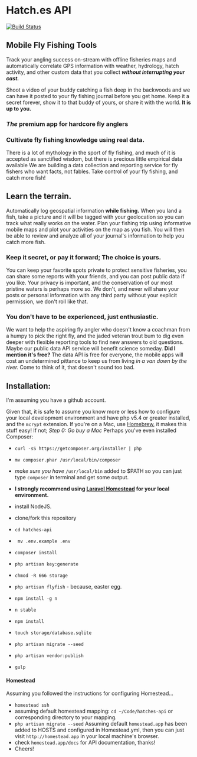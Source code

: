 # Hatch.es API
[![Build Status](https://travis-ci.org/defenestrator/hatches-api.svg?branch=master)](https://travis-ci.org/defenestrator/hatches-api)
## Mobile Fly Fishing Tools

 Track your angling success on-stream with offline fisheries maps and
automatically correlate GPS information with weather, hydrology, hatch activity, and other custom data that you collect
_**without interrupting your cast.**_

Shoot a video of your buddy catching a fish deep in the backwoods and we can have it posted to your fly fishing journal
before you get home. Keep it a secret forever, show it to that buddy of yours, or share it with the world. **It is up to you.**

### _The_ premium app for hardcore fly anglers

### Cultivate fly fishing knowledge using real data.

There is a lot of mythology in the sport of fly fishing, and much of it is accepted as sanctified wisdom, but there is precious little
empirical data available We are building a data collection and reporting service for fly fishers who want facts, not fables. Take
control of your fly fishing, and catch more fish!

## Learn the terrain.

Automatically log geospatial information **while fishing.** When you land a fish, take a picture and it will be
tagged with your geolocation so you can track what really works on the water. Plan your fishing trip using informative mobile
maps and plot your activities on the map as you fish. You will then be able to review and analyze all of your journal's
information to help you catch more fish.

### Keep it secret, or pay it forward; The choice is yours.

You can keep your favorite spots private to protect sensitive fisheries, you can share some reports with your friends, and you
can post public data
if you like. Your privacy is important, and the conservation of our most pristine waters is perhaps more so. We don't, and never
will share your posts or personal information with any third party without your explicit permission, we don't roll like that.

### You don't have to be experienced, just enthusiastic.

We want to help the aspiring fly angler who doesn't know a coachman from a humpy to pick the right fly, and the jaded veteran
trout bum to dig even deeper with flexible reporting tools to find new answers to old questions. Maybe our public data
API service will benefit science someday. **Did I mention it's free?** The data API is free for everyone, the mobile apps will cost an
undetermined pittance to keep us from living _in a van down by the river._ Come to think of it, that doesn't sound too bad.

## Installation:
I'm assuming you have a github account.

Given that, it is safe to assume you know more or less how to configure your local development environment and have php 
v5.4 or greater installed, and the `mcrypt` extension. If you're on a Mac, use [Homebrew](http://brew.sh/), 
it makes this stuff easy! If not; *Step 0: Go buy a Mac* 
Perhaps you've even installed Composer:
- `curl -sS https://getcomposer.org/installer | php`
- `mv composer.phar /usr/local/bin/composer`
- *make sure you have* `/usr/local/bin` added to $PATH so you can just type `composer` in terminal and get some output.
- **I strongly recommend using [Laravel Homestead](http://laravel.com/docs/5.0/homestead) for your local environment.**

- install NodeJS.
- clone/fork this repository
- `cd hatches-api`
- ` mv .env.example .env`
- `composer install`
- `php artisan key:generate`
- `chmod -R 666 storage`
- `php artisan flyfish` - because, easter egg.
- `npm install -g n`
- `n stable`
- `npm install`
- `touch storage/database.sqlite`
- `php artisan migrate --seed`
- `php artisan vendor:publish`
- `gulp`

#### Homestead
Assuming you followed the instructions for configuring Homestead...
- `homestead ssh`
- assuming default homestead mapping: `cd ~/Code/hatches-api` or corresponding directory to your mapping.
- `php artisan migrate --seed`
Assuming default `homestead.app` has been added to HOSTS and configured in Homestead.yml, 
then you can just visit `http://homestead.app` in your local machine's browser.
 - check `homestead.app/docs` for API documentation, thanks!
 - Cheers!






